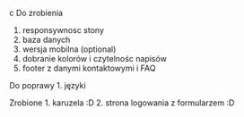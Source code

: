c Do zrobienia
  1. responsywnosc stony
  2. baza danych
  3. wersja mobilna (optional)
  4. dobranie kolorów i czytelnośc napisów
  5. footer z danymi kontaktowymi i FAQ

Do poprawy
	1. języki

 Zrobione
 	1. karuzela :D
    2. strona logowania z formularzem :D